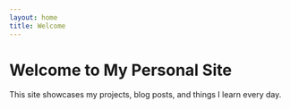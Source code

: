 ```yaml
---
layout: home
title: Welcome
---
```

# Welcome to My Personal Site

This site showcases my projects, blog posts, and things I learn every day.
